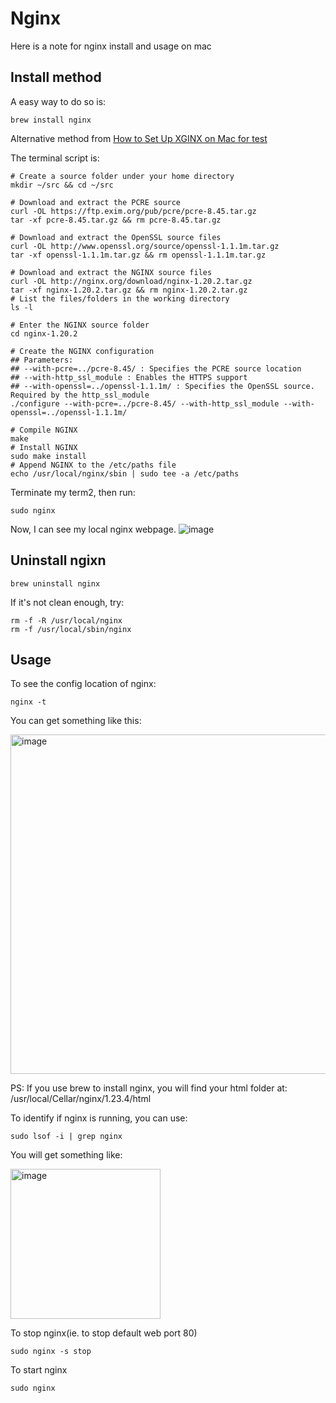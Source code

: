 # Nginx

Here is a note for nginx install and usage on mac

## Install method

A easy way to do so is:
```
brew install nginx
```

Alternative method from [How to Set Up XGINX on Mac for test](https://adamtheautomator.com/nginx-on-mac/)

The terminal script is:
```
# Create a source folder under your home directory
mkdir ~/src && cd ~/src

# Download and extract the PCRE source
curl -OL https://ftp.exim.org/pub/pcre/pcre-8.45.tar.gz
tar -xf pcre-8.45.tar.gz && rm pcre-8.45.tar.gz

# Download and extract the OpenSSL source files
curl -OL http://www.openssl.org/source/openssl-1.1.1m.tar.gz
tar -xf openssl-1.1.1m.tar.gz && rm openssl-1.1.1m.tar.gz

# Download and extract the NGINX source files
curl -OL http://nginx.org/download/nginx-1.20.2.tar.gz
tar -xf nginx-1.20.2.tar.gz && rm nginx-1.20.2.tar.gz
# List the files/folders in the working directory
ls -l

# Enter the NGINX source folder
cd nginx-1.20.2

# Create the NGINX configuration
## Parameters:
## --with-pcre=../pcre-8.45/ : Specifies the PCRE source location
## --with-http_ssl_module : Enables the HTTPS support
## --with-openssl=../openssl-1.1.1m/ : Specifies the OpenSSL source. Required by the http_ssl_module
./configure --with-pcre=../pcre-8.45/ --with-http_ssl_module --with-openssl=../openssl-1.1.1m/

# Compile NGINX
make
# Install NGINX
sudo make install
# Append NGINX to the /etc/paths file
echo /usr/local/nginx/sbin | sudo tee -a /etc/paths
```

Terminate my term2, then run:

```
sudo nginx
```

Now, I can see my local nginx webpage.
![image](https://user-images.githubusercontent.com/77183284/231596648-8bd9304a-bbeb-481d-914a-dd6e83342139.png)


## Uninstall ngixn

```
brew uninstall nginx
```
If it's not clean enough, try:
```
rm -f -R /usr/local/nginx
rm -f /usr/local/sbin/nginx
```

## Usage

To see the config location of nginx:
```
nginx -t
```

You can get something like this:

<img width="543" alt="image" src="https://user-images.githubusercontent.com/77183284/231869613-5edbbf0c-61fe-4916-a283-d4d70c9e66b9.png">

PS: If you use brew to install nginx, you will find your html folder at: /usr/local/Cellar/nginx/1.23.4/html

To identify if nginx is running, you can use:
```
sudo lsof -i | grep nginx
```

You will get something like:

<img width="240" alt="image" src="https://user-images.githubusercontent.com/77183284/231870200-dfe05d86-a441-453b-818e-b3485a5e0e8c.png">

To stop nginx(ie. to stop default web port 80)

```
sudo nginx -s stop
```

To start nginx

```
sudo nginx
```
